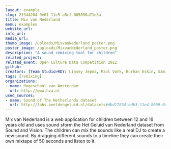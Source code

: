 ```yaml
---
layout: example
slug: 2f944204-9e61-11e5-a8cf-005056a71e3a
title: Mix van Nederland
menu: examples
website_url: 
info_url: 
media_url: 
thumb_image: /uploads/MixvanNederland_poster.png
poster_image: /uploads/MixvanNederland_poster.png
description: "A sound remixing tool for children"
related_project: 
related_event: Open Culture Data Competition 2012
github: 
creators: [Team Studio>RDY: Linsey Jepma, Paul Vonk, Burhan Eskin, Samira Abdelwajid, Mellissa Geutskens]
tags: [remixing]
organizations: 
- name: Hogeschool van Amsterdam
  url: http://www.hva.nl
used_sources: 
- name: Sound of The Netherlands dataset
  url: http://labs.beeldengeluid.nl/datasets#dbd17834-edb3-11e4-8099-005056a71e3a
---
```


Mix van Nederland is a web application for children between 12 and 16 years old and uses sound sform the Het Geluid van Nederland dataset from Sound and Vision. The children can mix the sounds like a real DJ to create a new sound. By dragging different sounds to a timeline they can create their own mixtape of 50 seconds and listen to it.
